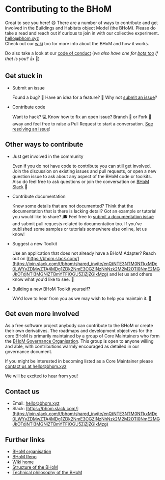 # Contributing to the BHoM

Great to see you here! :smile: There are a number of ways to contribute and get involved in the Buildings and Habitats object Model (the BHoM). Please do take a read and reach out if curious to join in with our collective experiment. [hello@bhom.xyz](mailto:hello@bhom.xyz)  
Check out our [wiki](https://github.com/BHoM/documentation/wiki) too for more info about the BHoM and how it works.

Do also take a look at our [code of conduct](https://github.com/BHoM/BHoM/blob/master/docs/CODE_OF_CONDUCT.md) (_we also have one for [bots too](https://github.com/BHoM/BHoM/blob/master/docs/CODE_OF_CONDUCT_FOR_BOTS.md) if that is you?_ :+1: :robot:)


## Get stuck in

- Submit an issue

  Found a bug? :bug: Have an idea for a feature? :brain: Why not [submit an issue](https://github.com/BHoM/documentation/wiki/Submitting-an-Issue)?

- Contribute code

  Want to hack? :computer: Know how to fix an open issue? Branch :palm_tree: or Fork :fork_and_knife: away and feel free to raise a Pull Request to start a conversation. [See resolving an issue](https://github.com/BHoM/documentation/wiki/Resolving-an-Issue)!



## Other ways to contribute

- Just get involved in the community 

  Even if you do not have code to contribute you can still get involved. Join the discussion on existing issues and pull requests, or open a new question issue to ask about any aspect of the BHoM code or toolkits.  
  Also do feel free to ask questions or join the conversation on [BHoM Slack](https://join.slack.com/t/bhom/shared_invite/enQtNTE3NTM0NTkxMDc0LWYyZDMwZTA4MDg1ZDk2NmE3OGZlNzNhNzk2M2M2OTI0NmE2MGJkOTdjNTI3MGNiZTBmYTFiOGU5ZjZjZGIxMzg) :mega:

- Contribute documentation

  Know some details that are not documented? Think that the documentation that is there is lacking detail? Got an example or tutorial you would like to share? :mortar_board: Feel free to [submit a documentation issue](https://github.com/BHoM/documentation/wiki/Submitting-an-Issue) and submit pull requests related to documentation too. If you've published some samples or tutorials somewhere else online, let us know! 


- Suggest a new Toolkit

  Use an application that does not already have a BHoM Adapter? 
  Reach out on [https://bhom.slack.com/](https://join.slack.com/t/bhom/shared_invite/enQtNTE3NTM0NTkxMDc0LWYyZDMwZTA4MDg1ZDk2NmE3OGZlNzNhNzk2M2M2OTI0NmE2MGJkOTdjNTI3MGNiZTBmYTFiOGU5ZjZjZGIxMzg) and let us and others know what you'd like to see. :raising_hand:

- Building a new BHoM Toolkit yourself?

    We'd love to hear from you as we may wish to help you maintain it. :construction:

## Get even more involved

As a free software project anybody can contribute to the BHoM or create their own derivatives. The roadmaps and development objectives for the core BHoM is primarily maintained by a group of Core Maintainers who form the [BHoM Governance Organisation](https://github.com/BHoM/BHoM/blob/master/docs/GOVERNANCE.md). This group is open to anyone willing and able, with contributions warmly encouraged as detailed in our governance document. 

If you might be interested in becoming listed as a Core Maintainer please [contact us at hello@bhom.xyz](mailto:hello@bhom.xyz)

We will be excited to hear from you!



## Contact us

- Email: [hello@bhom.xyz](mailto:hello@bhom.xyz)
- Slack: [https://bhom.slack.com/](https://join.slack.com/t/bhom/shared_invite/enQtNTE3NTM0NTkxMDc0LWYyZDMwZTA4MDg1ZDk2NmE3OGZlNzNhNzk2M2M2OTI0NmE2MGJkOTdjNTI3MGNiZTBmYTFiOGU5ZjZjZGIxMzg)  

## Further links

- [BHoM organisation](https://github.com/BHoM)
- [BHoM Repo](https://github.com/BHoM/BHoM)
- [Wiki home](https://github.com/BHoM/documentation/wiki)
- [Structure of the BHoM](https://github.com/BHoM/documentation/wiki/Structure-of-the-BHoM)
- [Technical philosophy of the BHoM](https://github.com/BHoM/documentation/wiki/Technical-philosophy-of-the-BHoM)




